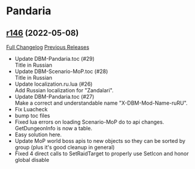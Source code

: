 # <DBM> Pandaria

## [r146](https://github.com/DeadlyBossMods/DBM-MoP/tree/r146) (2022-05-08)
[Full Changelog](https://github.com/DeadlyBossMods/DBM-MoP/compare/r145...r146) [Previous Releases](https://github.com/DeadlyBossMods/DBM-MoP/releases)

- Update DBM-Pandaria.toc (#29)  
    Title in Russian  
- Update DBM-Scenario-MoP.toc (#28)  
    Title in Russian  
- Update localization.ru.lua (#26)  
    Add Russian localization for "Zandalari".  
- Update DBM-Pandaria.toc (#27)  
    Make a correct and understandable name "X-DBM-Mod-Name-ruRU".  
- Fix Luacheck  
- bump toc files  
- Fixed lua errors on loading Scenario-MoP do to api changes. GetDungeonInfo is now a table.  
- Easy solution here.  
- Update MoP world boss apis to new objects so they can be sorted by group (plus it's good cleanup in general)  
- Fixed 4 direct calls to SetRaidTarget to properly use SetIcon and honor global disable  
